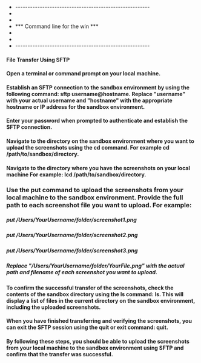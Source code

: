 - *-------------------------------------------------------*
-
-					
-	***	Command line for the win	***
-
-					
- *-------------------------------------------------------*


#### File Transfer Using SFTP

#### Open a terminal or command prompt on your local machine.

#### Establish an SFTP connection to the sandbox environment by using the following command: sftp username@hostname. Replace "username" with your actual username and "hostname" with the appropriate hostname or IP address for the sandbox environment.

#### Enter your password when prompted to authenticate and establish the SFTP connection.

#### Navigate to the directory on the sandbox environment where you want to upload the screenshots using the cd command. For example cd /path/to/sandbox/directory.

#### Navigate to the directory where you have the screenshots on your local machine For example: lcd /path/to/sandbox/directory. 

### Use the put command to upload the screenshots from your local machine to the sandbox environment. Provide the full path to each screenshot file you want to upload. For example:

##### put /Users/YourUsername/folder/screenshot1.png

##### put /Users/YourUsername/folder/screenshot2.png

##### put /Users/YourUsername/folder/screenshot3.png

##### Replace "/Users/YourUsername/folder/YourFile.png" with the actual path and filename of each screenshot you want to upload.

#### To confirm the successful transfer of the screenshots, check the contents of the sandbox directory using the ls command: ls. This will display a list of files in the current directory on the sandbox environment, including the uploaded screenshots.

#### When you have finished transferring and verifying the screenshots, you can exit the SFTP session using the quit or exit command: quit.

#### By following these steps, you should be able to upload the screenshots from your local machine to the sandbox environment using SFTP and confirm that the transfer was successful.
